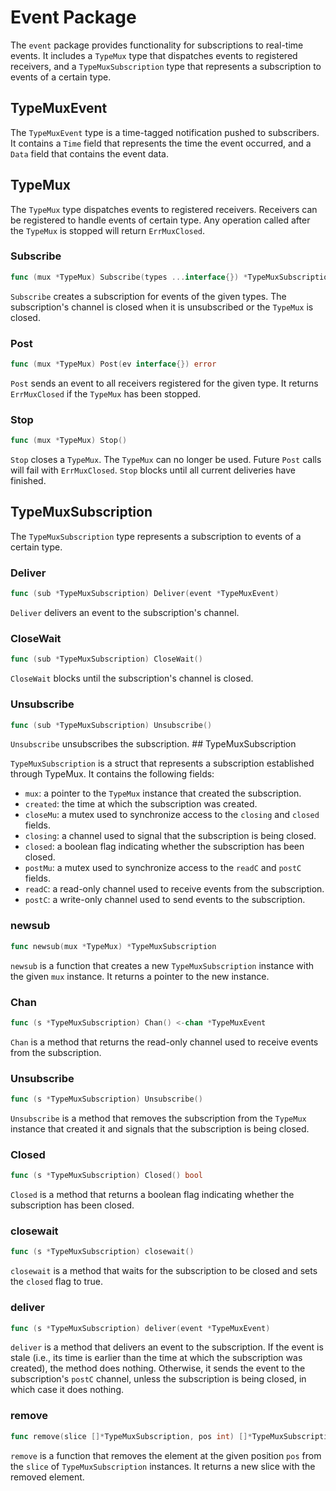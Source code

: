 # Event Package

The `event` package provides functionality for subscriptions to real-time events. It includes a `TypeMux` type that dispatches events to registered receivers, and a `TypeMuxSubscription` type that represents a subscription to events of a certain type.

## TypeMuxEvent

The `TypeMuxEvent` type is a time-tagged notification pushed to subscribers. It contains a `Time` field that represents the time the event occurred, and a `Data` field that contains the event data.

## TypeMux

The `TypeMux` type dispatches events to registered receivers. Receivers can be registered to handle events of certain type. Any operation called after the `TypeMux` is stopped will return `ErrMuxClosed`.

### Subscribe

```go
func (mux *TypeMux) Subscribe(types ...interface{}) *TypeMuxSubscription
```

`Subscribe` creates a subscription for events of the given types. The subscription's channel is closed when it is unsubscribed or the `TypeMux` is closed.

### Post

```go
func (mux *TypeMux) Post(ev interface{}) error
```

`Post` sends an event to all receivers registered for the given type. It returns `ErrMuxClosed` if the `TypeMux` has been stopped.

### Stop

```go
func (mux *TypeMux) Stop()
```

`Stop` closes a `TypeMux`. The `TypeMux` can no longer be used. Future `Post` calls will fail with `ErrMuxClosed`. `Stop` blocks until all current deliveries have finished.

## TypeMuxSubscription

The `TypeMuxSubscription` type represents a subscription to events of a certain type.

### Deliver

```go
func (sub *TypeMuxSubscription) Deliver(event *TypeMuxEvent)
```

`Deliver` delivers an event to the subscription's channel.

### CloseWait

```go
func (sub *TypeMuxSubscription) CloseWait()
```

`CloseWait` blocks until the subscription's channel is closed.

### Unsubscribe

```go
func (sub *TypeMuxSubscription) Unsubscribe()
```

`Unsubscribe` unsubscribes the subscription. ## TypeMuxSubscription

`TypeMuxSubscription` is a struct that represents a subscription established through TypeMux. It contains the following fields:

- `mux`: a pointer to the `TypeMux` instance that created the subscription.
- `created`: the time at which the subscription was created.
- `closeMu`: a mutex used to synchronize access to the `closing` and `closed` fields.
- `closing`: a channel used to signal that the subscription is being closed.
- `closed`: a boolean flag indicating whether the subscription has been closed.
- `postMu`: a mutex used to synchronize access to the `readC` and `postC` fields.
- `readC`: a read-only channel used to receive events from the subscription.
- `postC`: a write-only channel used to send events to the subscription.

### newsub

```go
func newsub(mux *TypeMux) *TypeMuxSubscription
```

`newsub` is a function that creates a new `TypeMuxSubscription` instance with the given `mux` instance. It returns a pointer to the new instance.

### Chan

```go
func (s *TypeMuxSubscription) Chan() <-chan *TypeMuxEvent
```

`Chan` is a method that returns the read-only channel used to receive events from the subscription.

### Unsubscribe

```go
func (s *TypeMuxSubscription) Unsubscribe()
```

`Unsubscribe` is a method that removes the subscription from the `TypeMux` instance that created it and signals that the subscription is being closed.

### Closed

```go
func (s *TypeMuxSubscription) Closed() bool
```

`Closed` is a method that returns a boolean flag indicating whether the subscription has been closed.

### closewait

```go
func (s *TypeMuxSubscription) closewait()
```

`closewait` is a method that waits for the subscription to be closed and sets the `closed` flag to true.

### deliver

```go
func (s *TypeMuxSubscription) deliver(event *TypeMuxEvent)
```

`deliver` is a method that delivers an event to the subscription. If the event is stale (i.e., its time is earlier than the time at which the subscription was created), the method does nothing. Otherwise, it sends the event to the subscription's `postC` channel, unless the subscription is being closed, in which case it does nothing. 

### remove

```go
func remove(slice []*TypeMuxSubscription, pos int) []*TypeMuxSubscription
```

`remove` is a function that removes the element at the given position `pos` from the `slice` of `TypeMuxSubscription` instances. It returns a new slice with the removed element.